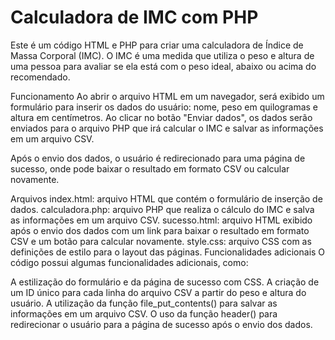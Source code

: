 # Calculadora de IMC com PHP

Este é um código HTML e PHP para criar uma calculadora de Índice de Massa Corporal (IMC). O IMC é uma medida que utiliza o peso e altura de uma pessoa para avaliar se ela está com o peso ideal, abaixo ou acima do recomendado.

Funcionamento
Ao abrir o arquivo HTML em um navegador, será exibido um formulário para inserir os dados do usuário: nome, peso em quilogramas e altura em centímetros. Ao clicar no botão "Enviar dados", os dados serão enviados para o arquivo PHP que irá calcular o IMC e salvar as informações em um arquivo CSV.

Após o envio dos dados, o usuário é redirecionado para uma página de sucesso, onde pode baixar o resultado em formato CSV ou calcular novamente.

Arquivos
index.html: arquivo HTML que contém o formulário de inserção de dados.
calculadora.php: arquivo PHP que realiza o cálculo do IMC e salva as informações em um arquivo CSV.
sucesso.html: arquivo HTML exibido após o envio dos dados com um link para baixar o resultado em formato CSV e um botão para calcular novamente.
style.css: arquivo CSS com as definições de estilo para o layout das páginas.
Funcionalidades adicionais
O código possui algumas funcionalidades adicionais, como:

A estilização do formulário e da página de sucesso com CSS.
A criação de um ID único para cada linha do arquivo CSV a partir do peso e altura do usuário.
A utilização da função file_put_contents() para salvar as informações em um arquivo CSV.
O uso da função header() para redirecionar o usuário para a página de sucesso após o envio dos dados.
